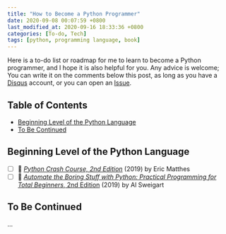 ```yaml
---
title: "How to Become a Python Programmer"
date: 2020-09-08 00:07:59 +0800
last_modified_at: 2020-09-16 18:33:36 +0800
categories: [To-do, Tech]
tags: [python, programming language, book]
---
```


Here is a to-do list or roadmap for me to learn to become a Python programmer, and I hope it is also helpful for you. Any advice is welcome; You can write it on the comments below this post, as long as you have a [Disqus](https://disqus.com/) account, or you can open an [Issue](https://github.com/ngzhio/ngzhio.github.io/issues/new).

## Table of Contents <!-- omit in toc -->

- [Beginning Level of the Python Language](#beginning-level-of-the-python-language)
- [To Be Continued](#to-be-continued)

## Beginning Level of the Python Language

- [ ] :book: [*Python Crash Course, 2nd Edition*](https://nostarch.com/pythoncrashcourse2e) (2019) by Eric Matthes
- [ ] :book: [*Automate the Boring Stuff with Python: Practical Programming for Total Beginners*, 2nd Edition](https://automatetheboringstuff.com/) (2019) by Al Sweigart

## To Be Continued

...
